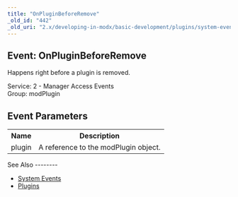 ```yaml
---
title: "OnPluginBeforeRemove"
_old_id: "442"
_old_uri: "2.x/developing-in-modx/basic-development/plugins/system-events/onpluginbeforeremove"
---
```


Event: OnPluginBeforeRemove
---------------------------

Happens right before a plugin is removed.

Service: 2 - Manager Access Events   
Group: modPlugin

Event Parameters
----------------

<table><tbody><tr><th>Name</th><th>Description</th></tr><tr><td>plugin</td><td>A reference to the modPlugin object.</td></tr></tbody></table>See Also
--------

- [System Events](/revolution/2.x/developing-in-modx/basic-development/plugins/system-events "System Events")
- [Plugins](/revolution/2.x/developing-in-modx/basic-development/plugins "Plugins")